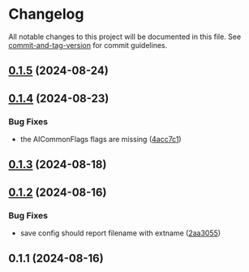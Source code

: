 # Changelog

All notable changes to this project will be documented in this file. See [commit-and-tag-version](https://github.com/absolute-version/commit-and-tag-version) for commit guidelines.

## [0.1.5](https://github.com/offline-ai/cli-plugin-cmd-config.js/compare/v0.1.4...v0.1.5) (2024-08-24)

## [0.1.4](https://github.com/offline-ai/cli-plugin-cmd-config.js/compare/v0.1.3...v0.1.4) (2024-08-23)


### Bug Fixes

* the AICommonFlags flags are missing ([4acc7c1](https://github.com/offline-ai/cli-plugin-cmd-config.js/commit/4acc7c13cb32769921d625a48e71f37aac122b39))

## [0.1.3](https://github.com/offline-ai/cli-plugin-cmd-config.js/compare/v0.1.2...v0.1.3) (2024-08-18)

## [0.1.2](https://github.com/offline-ai/cli-plugin-cmd-config.js/compare/v0.1.1...v0.1.2) (2024-08-16)


### Bug Fixes

* save config should report filename with extname ([2aa3055](https://github.com/offline-ai/cli-plugin-cmd-config.js/commit/2aa3055e25e5b001f57520749ae40cec129e354b))

## 0.1.1 (2024-08-16)

